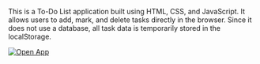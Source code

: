 This is a To-Do List application built using HTML, CSS, and JavaScript. It allows users to add, mark, and delete tasks directly in the browser. Since it does not use a database, all task data is temporarily stored in the localStorage.

[![Open App](https://img.shields.io/badge/Open-ToDoApp-blue?style=for-the-badge)](https://shielaonsana.github.io/todo-app)
